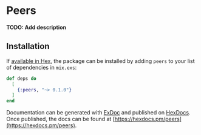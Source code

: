 # Peers

**TODO: Add description**

## Installation

If [available in Hex](https://hex.pm/docs/publish), the package can be installed
by adding `peers` to your list of dependencies in `mix.exs`:

```elixir
def deps do
  [
    {:peers, "~> 0.1.0"}
  ]
end
```

Documentation can be generated with [ExDoc](https://github.com/elixir-lang/ex_doc)
and published on [HexDocs](https://hexdocs.pm). Once published, the docs can
be found at [https://hexdocs.pm/peers](https://hexdocs.pm/peers).

